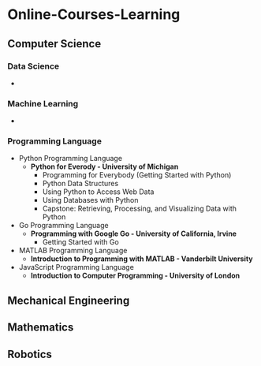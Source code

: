 # Online-Courses-Learning

## Computer Science

### Data Science
- 

### Machine Learning
- 

### Programming Language
* Python Programming Language
    * <b> Python for Everody - University of Michigan </b>
        * Programming for Everybody (Getting Started with Python)
        * Python Data Structures
        * Using Python to Access Web Data
        * Using Databases with Python
        * Capstone: Retrieving, Processing, and Visualizing Data with Python
* Go Programming Language
    * <b>Programming with Google Go - University of California, Irvine</b>
        * Getting Started with Go
* MATLAB Programming Language
    * <b>Introduction to Programming with MATLAB - Vanderbilt University</b>
* JavaScript Programming Language
    * <b>Introduction to Computer Programming - University of London</b>

## Mechanical Engineering

## Mathematics

## Robotics

